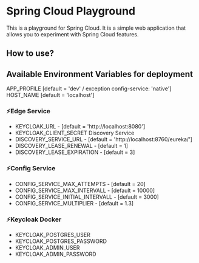 # Spring Cloud Playground
This is a playground for Spring Cloud. It is a simple web application that allows you to experiment with Spring Cloud features.
## How to use?
## Available Environment Variables for deployment

APP_PROFILE [default = 'dev' / exception config-service: 'native']
HOST_NAME [default = 'localhost']

### ⚡Edge Service
- KEYCLOAK_URL - [default = 'http://localhost:8080']
- KEYCLOAK_CLIENT_SECRET
 Discovery Service
- DISCOVERY_SERVICE_URL - [default = 'http://localhost:8760/eureka/']
- DISCOVERY_LEASE_RENEWAL - [default = 1]
- DISCOVERY_LEASE_EXPIRATION - [default = 3]

 ### ⚡Config Service
- CONFIG_SERVICE_MAX_ATTEMPTS - [default = 20]
- CONFIG_SERVICE_MAX_INTERVALL - [default = 10000]
- CONFIG_SERVICE_INITIAL_INTERVALL - [default = 3000]
- CONFIG_SERVICE_MULTIPLIER - [default = 1.3]

### ⚡Keycloak Docker
- KEYCLOAK_POSTGRES_USER
- KEYCLOAK_POSTGRES_PASSWORD
- KEYCLOAK_ADMIN_USER
- KEYCLOAK_ADMIN_PASSWORD
